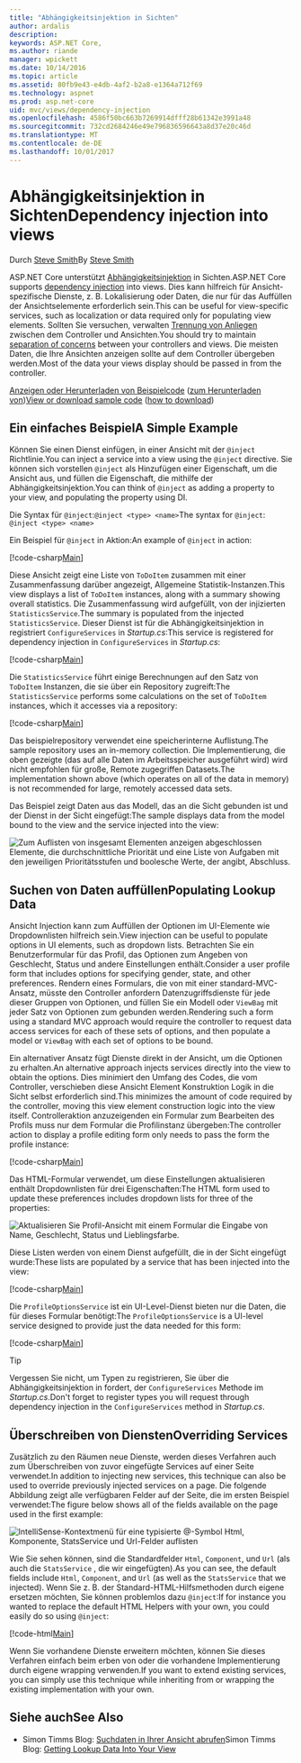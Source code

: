 ```yaml
---
title: "Abhängigkeitsinjektion in Sichten"
author: ardalis
description: 
keywords: ASP.NET Core,
ms.author: riande
manager: wpickett
ms.date: 10/14/2016
ms.topic: article
ms.assetid: 80fb9e43-e4db-4af2-b2a8-e1364a712f69
ms.technology: aspnet
ms.prod: asp.net-core
uid: mvc/views/dependency-injection
ms.openlocfilehash: 4586f50bc663b7269914dfff28b61342e3991a48
ms.sourcegitcommit: 732cd2684246e49e796836596643a8d37e20c46d
ms.translationtype: MT
ms.contentlocale: de-DE
ms.lasthandoff: 10/01/2017
---
```

# <a name="dependency-injection-into-views"></a><span data-ttu-id="5b549-103">Abhängigkeitsinjektion in Sichten</span><span class="sxs-lookup"><span data-stu-id="5b549-103">Dependency injection into views</span></span>

<span data-ttu-id="5b549-104">Durch [Steve Smith](https://ardalis.com/)</span><span class="sxs-lookup"><span data-stu-id="5b549-104">By [Steve Smith](https://ardalis.com/)</span></span>

<span data-ttu-id="5b549-105">ASP.NET Core unterstützt [Abhängigkeitsinjektion](xref:fundamentals/dependency-injection) in Sichten.</span><span class="sxs-lookup"><span data-stu-id="5b549-105">ASP.NET Core supports [dependency injection](xref:fundamentals/dependency-injection) into views.</span></span> <span data-ttu-id="5b549-106">Dies kann hilfreich für Ansicht-spezifische Dienste, z. B. Lokalisierung oder Daten, die nur für das Auffüllen der Ansichtselemente erforderlich sein.</span><span class="sxs-lookup"><span data-stu-id="5b549-106">This can be useful for view-specific services, such as localization or data required only for populating view elements.</span></span> <span data-ttu-id="5b549-107">Sollten Sie versuchen, verwalten [Trennung von Anliegen](http://deviq.com/separation-of-concerns/) zwischen dem Controller und Ansichten.</span><span class="sxs-lookup"><span data-stu-id="5b549-107">You should try to maintain [separation of concerns](http://deviq.com/separation-of-concerns/) between your controllers and views.</span></span> <span data-ttu-id="5b549-108">Die meisten Daten, die Ihre Ansichten anzeigen sollte auf dem Controller übergeben werden.</span><span class="sxs-lookup"><span data-stu-id="5b549-108">Most of the data your views display should be passed in from the controller.</span></span>

<span data-ttu-id="5b549-109">[Anzeigen oder Herunterladen von Beispielcode](https://github.com/aspnet/Docs/tree/master/aspnetcore/mvc/views/dependency-injection/sample) ([zum Herunterladen von](xref:tutorials/index#how-to-download-a-sample))</span><span class="sxs-lookup"><span data-stu-id="5b549-109">[View or download sample code](https://github.com/aspnet/Docs/tree/master/aspnetcore/mvc/views/dependency-injection/sample) ([how to download](xref:tutorials/index#how-to-download-a-sample))</span></span>

## <a name="a-simple-example"></a><span data-ttu-id="5b549-110">Ein einfaches Beispiel</span><span class="sxs-lookup"><span data-stu-id="5b549-110">A Simple Example</span></span>

<span data-ttu-id="5b549-111">Können Sie einen Dienst einfügen, in einer Ansicht mit der `@inject` Richtlinie.</span><span class="sxs-lookup"><span data-stu-id="5b549-111">You can inject a service into a view using the `@inject` directive.</span></span> <span data-ttu-id="5b549-112">Sie können sich vorstellen `@inject` als Hinzufügen einer Eigenschaft, um die Ansicht aus, und füllen die Eigenschaft, die mithilfe der Abhängigkeitsinjektion.</span><span class="sxs-lookup"><span data-stu-id="5b549-112">You can think of `@inject` as adding a property to your view, and populating the property using DI.</span></span>

<span data-ttu-id="5b549-113">Die Syntax für `@inject`:`@inject <type> <name>`</span><span class="sxs-lookup"><span data-stu-id="5b549-113">The syntax for `@inject`: `@inject <type> <name>`</span></span>

<span data-ttu-id="5b549-114">Ein Beispiel für `@inject` in Aktion:</span><span class="sxs-lookup"><span data-stu-id="5b549-114">An example of `@inject` in action:</span></span>

[!code-csharp[Main](../../mvc/views/dependency-injection/sample/src/ViewInjectSample/Views/ToDo/Index.cshtml?highlight=4,5,15,16,17)]

<span data-ttu-id="5b549-115">Diese Ansicht zeigt eine Liste von `ToDoItem` zusammen mit einer Zusammenfassung darüber angezeigt, Allgemeine Statistik-Instanzen.</span><span class="sxs-lookup"><span data-stu-id="5b549-115">This view displays a list of `ToDoItem` instances, along with a summary showing overall statistics.</span></span> <span data-ttu-id="5b549-116">Die Zusammenfassung wird aufgefüllt, von der injizierten `StatisticsService`.</span><span class="sxs-lookup"><span data-stu-id="5b549-116">The summary is populated from the injected `StatisticsService`.</span></span> <span data-ttu-id="5b549-117">Dieser Dienst ist für die Abhängigkeitsinjektion in registriert `ConfigureServices` in *Startup.cs*:</span><span class="sxs-lookup"><span data-stu-id="5b549-117">This service is registered for dependency injection in `ConfigureServices` in *Startup.cs*:</span></span>

[!code-csharp[Main](../../mvc/views/dependency-injection/sample/src/ViewInjectSample/Startup.cs?highlight=6,7&range=15-22)]

<span data-ttu-id="5b549-118">Die `StatisticsService` führt einige Berechnungen auf den Satz von `ToDoItem` Instanzen, die sie über ein Repository zugreift:</span><span class="sxs-lookup"><span data-stu-id="5b549-118">The `StatisticsService` performs some calculations on the set of `ToDoItem` instances, which it accesses via a repository:</span></span>

[!code-csharp[Main](../../mvc/views/dependency-injection/sample/src/ViewInjectSample/Model/Services/StatisticsService.cs?highlight=15,20,26)]

<span data-ttu-id="5b549-119">Das beispielrepository verwendet eine speicherinterne Auflistung.</span><span class="sxs-lookup"><span data-stu-id="5b549-119">The sample repository uses an in-memory collection.</span></span> <span data-ttu-id="5b549-120">Die Implementierung, die oben gezeigte (das auf alle Daten im Arbeitsspeicher ausgeführt wird) wird nicht empfohlen für große, Remote zugegriffen Datasets.</span><span class="sxs-lookup"><span data-stu-id="5b549-120">The implementation shown above (which operates on all of the data in memory) is not recommended for large, remotely accessed data sets.</span></span>

<span data-ttu-id="5b549-121">Das Beispiel zeigt Daten aus das Modell, das an die Sicht gebunden ist und der Dienst in der Sicht eingefügt:</span><span class="sxs-lookup"><span data-stu-id="5b549-121">The sample displays data from the model bound to the view and the service injected into the view:</span></span>

![Zum Auflisten von insgesamt Elementen anzeigen abgeschlossen Elemente, die durchschnittliche Priorität und eine Liste von Aufgaben mit den jeweiligen Prioritätsstufen und boolesche Werte, der angibt, Abschluss.](dependency-injection/_static/screenshot.png)

## <a name="populating-lookup-data"></a><span data-ttu-id="5b549-123">Suchen von Daten auffüllen</span><span class="sxs-lookup"><span data-stu-id="5b549-123">Populating Lookup Data</span></span>

<span data-ttu-id="5b549-124">Ansicht Injection kann zum Auffüllen der Optionen im UI-Elemente wie Dropdownlisten hilfreich sein.</span><span class="sxs-lookup"><span data-stu-id="5b549-124">View injection can be useful to populate options in UI elements, such as dropdown lists.</span></span> <span data-ttu-id="5b549-125">Betrachten Sie ein Benutzerformular für das Profil, das Optionen zum Angeben von Geschlecht, Status und andere Einstellungen enthält.</span><span class="sxs-lookup"><span data-stu-id="5b549-125">Consider a user profile form that includes options for specifying gender, state, and other preferences.</span></span> <span data-ttu-id="5b549-126">Rendern eines Formulars, die von mit einer standard-MVC-Ansatz, müsste den Controller anfordern Datenzugriffsdienste für jede dieser Gruppen von Optionen, und füllen Sie ein Modell oder `ViewBag` mit jeder Satz von Optionen zum gebunden werden.</span><span class="sxs-lookup"><span data-stu-id="5b549-126">Rendering such a form using a standard MVC approach would require the controller to request data access services for each of these sets of options, and then populate a model or `ViewBag` with each set of options to be bound.</span></span>

<span data-ttu-id="5b549-127">Ein alternativer Ansatz fügt Dienste direkt in der Ansicht, um die Optionen zu erhalten.</span><span class="sxs-lookup"><span data-stu-id="5b549-127">An alternative approach injects services directly into the view to obtain the options.</span></span> <span data-ttu-id="5b549-128">Dies minimiert den Umfang des Codes, die vom Controller, verschieben diese Ansicht Element Konstruktion Logik in die Sicht selbst erforderlich sind.</span><span class="sxs-lookup"><span data-stu-id="5b549-128">This minimizes the amount of code required by the controller, moving this view element construction logic into the view itself.</span></span> <span data-ttu-id="5b549-129">Controlleraktion anzuzeigenden ein Formular zum Bearbeiten des Profils muss nur dem Formular die Profilinstanz übergeben:</span><span class="sxs-lookup"><span data-stu-id="5b549-129">The controller action to display a profile editing form only needs to pass the form the profile instance:</span></span>

[!code-csharp[Main](../../mvc/views/dependency-injection/sample/src/ViewInjectSample/Controllers/ProfileController.cs?highlight=9,19)]

<span data-ttu-id="5b549-130">Das HTML-Formular verwendet, um diese Einstellungen aktualisieren enthält Dropdownlisten für drei Eigenschaften:</span><span class="sxs-lookup"><span data-stu-id="5b549-130">The HTML form used to update these preferences includes dropdown lists for three of the properties:</span></span>

![Aktualisieren Sie Profil-Ansicht mit einem Formular die Eingabe von Name, Geschlecht, Status und Lieblingsfarbe.](dependency-injection/_static/updateprofile.png)

<span data-ttu-id="5b549-132">Diese Listen werden von einem Dienst aufgefüllt, die in der Sicht eingefügt wurde:</span><span class="sxs-lookup"><span data-stu-id="5b549-132">These lists are populated by a service that has been injected into the view:</span></span>

[!code-csharp[Main](../../mvc/views/dependency-injection/sample/src/ViewInjectSample/Views/Profile/Index.cshtml?highlight=4,16,17,21,22,26,27)]

<span data-ttu-id="5b549-133">Die `ProfileOptionsService` ist ein UI-Level-Dienst bieten nur die Daten, die für dieses Formular benötigt:</span><span class="sxs-lookup"><span data-stu-id="5b549-133">The `ProfileOptionsService` is a UI-level service designed to provide just the data needed for this form:</span></span>

[!code-csharp[Main](../../mvc/views/dependency-injection/sample/src/ViewInjectSample/Model/Services/ProfileOptionsService.cs?highlight=7,13,24)]

>[!TIP]
> <span data-ttu-id="5b549-134">Vergessen Sie nicht, um Typen zu registrieren, Sie über die Abhängigkeitsinjektion in fordert, der `ConfigureServices` Methode im *Startup.cs*.</span><span class="sxs-lookup"><span data-stu-id="5b549-134">Don't forget to register types you will request through dependency injection in the  `ConfigureServices` method in *Startup.cs*.</span></span>

## <a name="overriding-services"></a><span data-ttu-id="5b549-135">Überschreiben von Diensten</span><span class="sxs-lookup"><span data-stu-id="5b549-135">Overriding Services</span></span>

<span data-ttu-id="5b549-136">Zusätzlich zu den Räumen neue Dienste, werden dieses Verfahren auch zum Überschreiben von zuvor eingefügte Services auf einer Seite verwendet.</span><span class="sxs-lookup"><span data-stu-id="5b549-136">In addition to injecting new services, this technique can also be used to override previously injected services on a page.</span></span> <span data-ttu-id="5b549-137">Die folgende Abbildung zeigt alle verfügbaren Felder auf der Seite, die im ersten Beispiel verwendet:</span><span class="sxs-lookup"><span data-stu-id="5b549-137">The figure below shows all of the fields available on the page used in the first example:</span></span>

![IntelliSense-Kontextmenü für eine typisierte @-Symbol Html, Komponente, StatsService und Url-Felder auflisten](dependency-injection/_static/razor-fields.png)

<span data-ttu-id="5b549-139">Wie Sie sehen können, sind die Standardfelder `Html`, `Component`, und `Url` (als auch die `StatsService` , die wir eingefügten).</span><span class="sxs-lookup"><span data-stu-id="5b549-139">As you can see, the default fields include `Html`, `Component`, and `Url` (as well as the `StatsService` that we injected).</span></span> <span data-ttu-id="5b549-140">Wenn Sie z. B. der Standard-HTML-Hilfsmethoden durch eigene ersetzen möchten, Sie können problemlos dazu `@inject`:</span><span class="sxs-lookup"><span data-stu-id="5b549-140">If for instance you wanted to replace the default HTML Helpers with your own, you could easily do so using `@inject`:</span></span>

[!code-html[Main](../../mvc/views/dependency-injection/sample/src/ViewInjectSample/Views/Helper/Index.cshtml?highlight=3,11)]

<span data-ttu-id="5b549-141">Wenn Sie vorhandene Dienste erweitern möchten, können Sie dieses Verfahren einfach beim erben von oder die vorhandene Implementierung durch eigene wrapping verwenden.</span><span class="sxs-lookup"><span data-stu-id="5b549-141">If you want to extend existing services, you can simply use this technique while inheriting from or wrapping the existing implementation with your own.</span></span>

## <a name="see-also"></a><span data-ttu-id="5b549-142">Siehe auch</span><span class="sxs-lookup"><span data-stu-id="5b549-142">See Also</span></span>

* <span data-ttu-id="5b549-143">Simon Timms Blog: [Suchdaten in Ihrer Ansicht abrufen](http://blog.simontimms.com/2015/06/09/getting-lookup-data-into-you-view/)</span><span class="sxs-lookup"><span data-stu-id="5b549-143">Simon Timms Blog: [Getting Lookup Data Into Your View](http://blog.simontimms.com/2015/06/09/getting-lookup-data-into-you-view/)</span></span>

